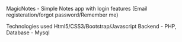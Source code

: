 MagicNotes - Simple Notes app with login features (Email registeration/forgot password/Remember me)

Technologies used
Html5/CSS3/Bootstrap/Javascript 
Backend - PHP, Database - Mysql
